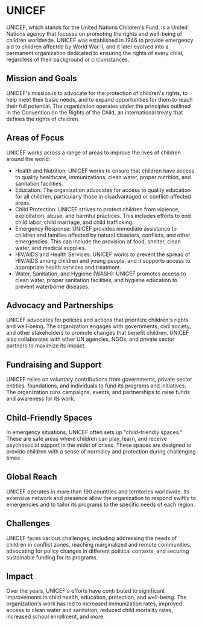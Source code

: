 # UNICEF

UNICEF, which stands for the United Nations Children's Fund, is a United Nations agency that focuses on promoting the rights and well-being of children worldwide. UNICEF was established in 1946 to provide emergency aid to children affected by World War II, and it later evolved into a permanent organization dedicated to ensuring the rights of every child, regardless of their background or circumstances.

## Mission and Goals

UNICEF's mission is to advocate for the protection of children's rights, to help meet their basic needs, and to expand opportunities for them to reach their full potential. The organization operates under the principles outlined in the Convention on the Rights of the Child, an international treaty that defines the rights of children.

## Areas of Focus

UNICEF works across a range of areas to improve the lives of children around the world:

- Health and Nutrition: UNICEF works to ensure that children have access to quality healthcare, immunizations, clean water, proper nutrition, and sanitation facilities.
- Education: The organization advocates for access to quality education for all children, particularly those in disadvantaged or conflict-affected areas.
- Child Protection: UNICEF strives to protect children from violence, exploitation, abuse, and harmful practices. This includes efforts to end child labor, child marriage, and child trafficking.
- Emergency Response: UNICEF provides immediate assistance to children and families affected by natural disasters, conflicts, and other emergencies. This can include the provision of food, shelter, clean water, and medical supplies.
- HIV/AIDS and Health Services: UNICEF works to prevent the spread of HIV/AIDS among children and young people, and it supports access to appropriate health services and treatment.
- Water, Sanitation, and Hygiene (WASH): UNICEF promotes access to clean water, proper sanitation facilities, and hygiene education to prevent waterborne diseases.

## Advocacy and Partnerships

UNICEF advocates for policies and actions that prioritize children's rights and well-being. The organization engages with governments, civil society, and other stakeholders to promote changes that benefit children. UNICEF also collaborates with other UN agencies, NGOs, and private sector partners to maximize its impact.

## Fundraising and Support

UNICEF relies on voluntary contributions from governments, private sector entities, foundations, and individuals to fund its programs and initiatives. The organization runs campaigns, events, and partnerships to raise funds and awareness for its work.

## Child-Friendly Spaces

In emergency situations, UNICEF often sets up "child-friendly spaces." These are safe areas where children can play, learn, and receive psychosocial support in the midst of crises. These spaces are designed to provide children with a sense of normalcy and protection during challenging times.

## Global Reach

UNICEF operates in more than 190 countries and territories worldwide. Its extensive network and presence allow the organization to respond swiftly to emergencies and to tailor its programs to the specific needs of each region.

## Challenges

UNICEF faces various challenges, including addressing the needs of children in conflict zones, reaching marginalized and remote communities, advocating for policy changes in different political contexts, and securing sustainable funding for its programs.

## Impact

Over the years, UNICEF's efforts have contributed to significant improvements in child health, education, protection, and well-being. The organization's work has led to increased immunization rates, improved access to clean water and sanitation, reduced child mortality rates, increased school enrollment, and more.